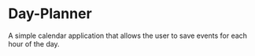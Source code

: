 # Day-Planner
 A simple calendar application that allows the user to save events for each hour of the day.
